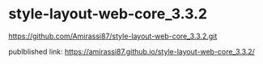 # style-layout-web-core_3.3.2
https://github.com/Amirassi87/style-layout-web-core_3.3.2.git

publblished link:
https://amirassi87.github.io/style-layout-web-core_3.3.2/
